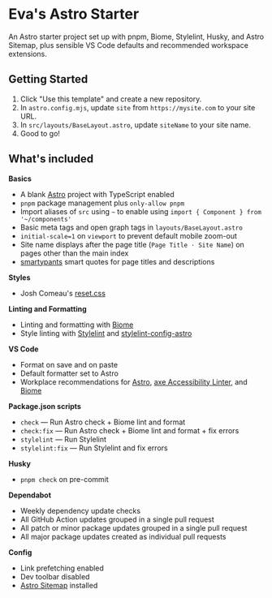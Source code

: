 # Eva's Astro Starter

An Astro starter project set up with pnpm, Biome, Stylelint, Husky, and Astro Sitemap, plus sensible VS Code defaults and recommended workspace extensions.

## Getting Started

1. Click "Use this template" and create a new repository.
2. In `astro.config.mjs`, update `site` from `https://mysite.com` to your site URL.
3. In `src/layouts/BaseLayout.astro`, update `siteName` to your site name.
4. Good to go!

## What's included

**Basics**
- A blank [Astro](https://astro.build/) project with TypeScript enabled
- `pnpm` package management plus `only-allow pnpm`
- Import aliases of `src` using `~` to enable using `import { Component } from '~/components'` 
- Basic meta tags and open graph tags in `layouts/BaseLayout.astro`
- `initial-scale=1` on `viewport` to prevent default mobile zoom-out
- Site name displays after the page title (`Page Title · Site Name`) on pages other than the main index
- [smartypants](https://github.com/othree/smartypants.js) smart quotes for page titles and descriptions

**Styles**
- Josh Comeau's [reset.css](https://www.joshwcomeau.com/css/custom-css-reset/)

**Linting and Formatting**
- Linting and formatting with [Biome](https://biomejs.dev/)
- Style linting with [Stylelint](https://stylelint.io/) and [stylelint-config-astro](https://github.com/mattpfeffer/stylelint-config-astro)

**VS Code**
- Format on save and on paste
- Default formatter set to Astro
- Workplace recommendations for [Astro](https://marketplace.visualstudio.com/items?itemName=astro-build.astro-vscode), [axe Accessibility Linter](https://marketplace.visualstudio.com/items?itemName=deque-systems.vscode-axe-linter), and [Biome](https://marketplace.visualstudio.com/items?itemName=biomejs.biome)

**Package.json scripts**
- `check` — Run Astro check + Biome lint and format
- `check:fix` — Run Astro check + Biome lint and format + fix errors
- `stylelint` — Run Stylelint
- `stylelint:fix` — Run Stylelint and fix errors

**Husky**
- `pnpm check` on pre-commit

**Dependabot**
- Weekly dependency update checks
- All GitHub Action updates grouped in a single pull request
- All patch or minor package updates grouped in a single pull request
- All major package updates created as individual pull requests

**Config**
- Link prefetching enabled
- Dev toolbar disabled
- [Astro Sitemap](https://docs.astro.build/en/guides/integrations-guide/sitemap/) installed
